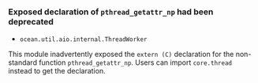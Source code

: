 ### Exposed declaration of `pthread_getattr_np` had been deprecated

* `ocean.util.aio.internal.ThreadWorker`

This module inadvertently exposed the `extern (C)` declaration for the
non-standard function `pthread_getattr_np`.
Users can import `core.thread` instead to get the declaration.
